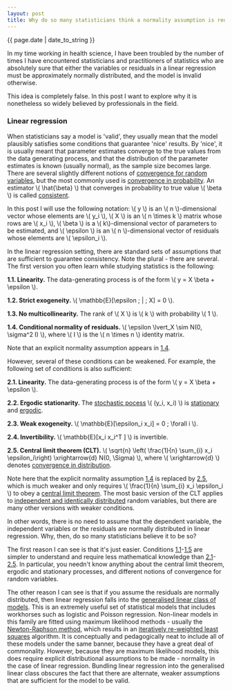 ```yaml
---
layout: post
title: Why do so many statisticians think a normality assumption is required in in linear regression?
---
```


<p>{{ page.date | date_to_string }}</p>

In my time working in health science, I have been troubled by the number of times I have encountered statisticians and practitioners of statistics who are absolutely sure that either the variables or residuals in a linear regression must be approximately normally distributed, and the model is invalid otherwise.

This idea is completely false. In this post I want to explore why it is nonetheless so widely believed by professionals in the field.

<h3>  Linear regression </h3> 

When statisticians say a model is 'valid', they usually mean that the model plausibly satisfies some conditions that guarantee 'nice' results. By 'nice', it is usually meant that parameter estimates converge to the true values from the data generating process, and that the distribution of the parameter estimates is known (usually normal), as the sample size becomes large. There are several slightly different notions of <a href="https://en.wikipedia.org/wiki/Convergence_of_random_variables" target="_blank"> convergence for random variables</a>, but the most commonly used is <a href="https://en.wikipedia.org/wiki/Convergence_of_random_variables#Convergence_in_probability" target="_blank"> convergence in probability</a>. An estimator \\( \hat{\beta} \\) that converges in probability to true value \\( \beta \\) is called <a href="https://en.wikipedia.org/wiki/Consistent_estimator" target="_blank"> consistent</a>.

In this post I will use the following notation: \\( y \\) is an \\( n \\)-dimensional vector whose elements are \\( y_i \\), \\( X \\) is an \\( n \times k \\) matrix whose rows are \\( x_i \\), \\( \beta \\) is a \\( k\\)-dimensional vector of parameters to be estimated, and \\( \epsilon \\) is an \\( n \\)-dimensional vector of residuals whose elements are \\( \epsilon_i \\).

In the linear regression setting, there are standard sets of assumptions that are sufficient to guarantee consistency. Note the plural - there are several. The first version you often learn while studying statistics is the following:


<span id="1.1"> <b>1.1. Linearity.</b> </span> The data-generating process is of the form \\( y = X \beta + \epsilon \\).

<span id="1.2"> <b>1.2. Strict exogeneity.</b> </span>\\( \mathbb{E}[\epsilon \; \| \; X] = 0 \\).

<span id="1.3"> <b>1.3. No multicollinearity.</b> </span>The rank of \\( X \\) is \\( k \\) with probability \\( 1 \\).

<span id="1.4"> <b>1.4. Conditional normality of residuals.</b> </span> \\(  \epsilon \lvert_X \sim N(0, \sigma^2 I) \\), where \\( I \\) is the \\( n \times n \\) identity matrix.

Note that an explicit normality assumption appears in <a href="#1.4"> 1.4</a>. 

However, several of these conditions can be weakened. For example, the following set of conditions is also sufficient:

<span id="2.1"> <b>2.1. Linearity.</b> The data-generating process is of the form \\( y = X \beta + \epsilon \\).

<span id="2.2"> <b>2.2. Ergodic stationarity.</b> The <a href="https://en.wikipedia.org/wiki/Stochastic_process" target="_blank"> stochastic pocess</a> \\( (y_i, x_i) \\) is <a href="https://en.wikipedia.org/wiki/Stationary_process" target="_blank"> stationary</a> and <a href="https://en.wikipedia.org/wiki/Ergodic_process" target="_blank"> ergodic</a>.

<span id="2.3"> <b>2.3. Weak exogeneity.</b> \\( \mathbb{E}[\epsilon_i x_i] = 0 \; \forall i \\).

<span id="2.4"> <b>2.4. Invertibility.</b> \\( \mathbb{E}[x_i x_i^T ] \\) is invertible.

<span id="2.5"> <b>2.5. Central limit theorem (CLT).</b> \\(  \sqrt{n} \left( \frac{1}{n} \sum_{i} x_i \epsilon_i\right) \xrightarrow{d} N(0, \Sigma) \\), where \\( \xrightarrow{d} \\) denotes <a href="https://en.wikipedia.org/wiki/Convergence_of_random_variables#Convergence_in_distribution" target="_blank"> convergence in distribution</a>.

Note here that the explicit normality assumption <a href="#1.4"> 1.4</a> is replaced by <a href="#2.5"> 2.5</a>, which is much weaker and only requires \\( \frac{1}{n} \sum_{i} x_i \epsilon_i \\) to obey a <a href="https://en.wikipedia.org/wiki/Central_limit_theorem" target="_blank"> central limit theorem</a>. The most basic version of the CLT applies to <a href="https://en.wikipedia.org/wiki/Independent_and_identically_distributed_random_variables" target="_blank"> independent and identically distributed</a> random variables, but there are many other versions with weaker conditions.

In other words, there is no need to assume that the dependent variable, the independent variables or the residuals are normally distributed in linear regression. Why, then, do so many statisticians believe it to be so?

The first reason I can see is that it's just easier. Conditions <a href="#1.1">1.1</a>-<a href="#1.5">1.5</a>  are simpler to understand and require less mathematical knowledge than <a href="#2.1">2.1</a>-<a href="#2.5">2.5</a>. In particular, you needn't know anything about the central limit theorem, ergodic and stationary processes, and different notions of convergence for random variables.

The other reason I can see is that if you assume the residuals are normally distributed, then linear regression falls into the <a href="https://en.wikipedia.org/wiki/Generalized_linear_model" target="_blank"> generalised linear class of models</a>. This is an extremely useful set of statistical models that includes workhorses such as logistic and Poisson regression. Non-linear models in this family are fitted using maximum likelihood methods - usually  the <a href="https://en.wikipedia.org/wiki/Newton%27s_method" target="_blank"> Newton-Raphson method</a>, which results in an <a href="https://en.wikipedia.org/wiki/Iteratively_reweighted_least_squares" target="_blank"> iteratively re-weighted least squares</a> algorithm. It is conceptually and pedagogically neat to include all of these models under the same banner, because they have a great deal of commonality. However, because they are maximum likelihood models, this does require explicit distributional assumptions to be made - normality in the case of linear regression. Bundling linear regression into the generalised linear class obscures the fact that there are alternate, weaker assumptions that are sufficient for the model to be valid. 


